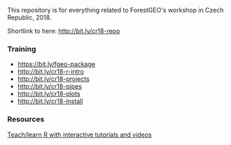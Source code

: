 This repository is for everything related to ForestGEO's workshop in Czech Republic, 2018.

Shortlink to here: http://bit.ly/cr18-repo

### Training

* https://bit.ly/fgeo-package
* http://bit.ly/cr18-r-intro
* http://bit.ly/cr18-projects
* http://bit.ly/cr18-pipes
* http://bit.ly/cr18-plots
* http://bit.ly/cr18-install

### Resources

[Teach/learn R with interactive tutorials and videos](https://github.com/forestgeo/learn/issues/113)
